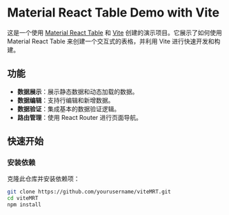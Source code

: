 # Material React Table Demo with Vite

这是一个使用 [Material React Table](https://github.com/material-react-table/material-react-table) 和 [Vite](https://vitejs.dev/) 创建的演示项目。它展示了如何使用 Material React Table 来创建一个交互式的表格，并利用 Vite 进行快速开发和构建。

## 功能

- **数据展示**：展示静态数据和动态加载的数据。
- **数据编辑**：支持行编辑和新增数据。
- **数据验证**：集成基本的数据验证逻辑。
- **路由管理**：使用 React Router 进行页面导航。

## 快速开始

### 安装依赖

克隆此仓库并安装依赖项：

```bash
git clone https://github.com/yourusername/viteMRT.git
cd viteMRT
npm install
